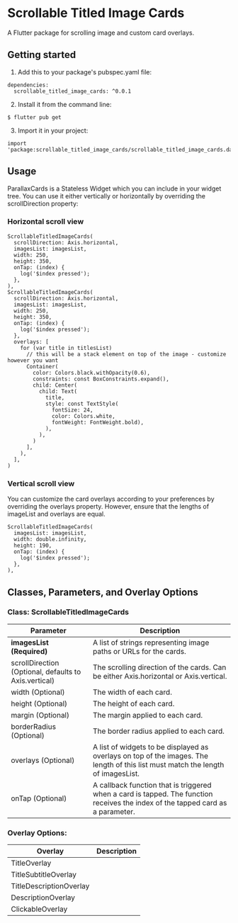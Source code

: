 <!--
This README describes the package. If you publish this package to pub.dev,
this README's contents appear on the landing page for your package.

For information about how to write a good package README, see the guide for
[writing package pages](https://dart.dev/guides/libraries/writing-package-pages).

For general information about developing packages, see the Dart guide for
[creating packages](https://dart.dev/guides/libraries/create-library-packages)
and the Flutter guide for
[developing packages and plugins](https://flutter.dev/developing-packages).
-->


# Scrollable Titled Image Cards  
A Flutter package for scrolling image and custom card overlays. 

## Getting started
1. Add this to your package's pubspec.yaml file:
```
dependencies:
  scrollable_titled_image_cards: ^0.0.1
```
2. Install it from the command line:
```
$ flutter pub get
```
3. Import it in your project:
```
import 'package:scrollable_titled_image_cards/scrollable_titled_image_cards.dart';
```

## Usage
ParallaxCards is a Stateless Widget which you can include in your widget tree. You can use it either vertically or horizontally by overriding the scrollDirection property:

### Horizontal scroll view
```
ScrollableTitledImageCards(
  scrollDirection: Axis.horizontal,
  imagesList: imagesList,
  width: 250,
  height: 350,
  onTap: (index) {
    log('$index pressed');
  },
),
ScrollableTitledImageCards(
  scrollDirection: Axis.horizontal,
  imagesList: imagesList,
  width: 250,
  height: 350,
  onTap: (index) {
    log('$index pressed');
  },
  overlays: [
    for (var title in titlesList)
      // this will be a stack element on top of the image - customize however you want
      Container(
        color: Colors.black.withOpacity(0.6),
        constraints: const BoxConstraints.expand(),
        child: Center(
          child: Text(
            title,
            style: const TextStyle(
              fontSize: 24,
              color: Colors.white,
              fontWeight: FontWeight.bold),
            ),
          ),
        )
      ],
    ),
  ],
)
```

### Vertical scroll view
You can customize the card overlays according to your preferences by overriding the overlays property. However, ensure that the lengths of imageList and overlays are equal.
```
ScrollableTitledImageCards(
  imagesList: imagesList,
  width: double.infinity,
  height: 190,
  onTap: (index) {
    log('$index pressed');
  },
),
```


## Classes, Parameters, and Overlay Options
### Class: ScrollableTitledImageCards
| **Parameter**                                             | 	**Description**                                                                                                                      |
|-------------------------------------------------------|-----------------------------------------------------------------------------------------------------------------------------------|
| **imagesList (Required)**                                 | 	A list of strings representing image paths or URLs for the cards.                                                                |
| scrollDirection (Optional, defaults to Axis.vertical) |  The scrolling direction of the cards. Can be either Axis.horizontal or Axis.vertical.                                            |
| width (Optional)                                      | 	The width of each card.                                                                                                          |
| height (Optional)                                     | 	The height of each card.                                                                                                         |
| margin (Optional)                                     | 	The margin applied to each card.                                                                                                 |
| borderRadius (Optional)                               | 	The border radius applied to each card.                                                                                          |
| overlays (Optional)                                   | 	A list of widgets to be displayed as overlays on top of the images. The length of this list must match the length of imagesList. |
| onTap (Optional)                                      | 	A callback function that is triggered when a card is tapped. The function receives the index of the tapped card as a parameter.  |

### Overlay Options:
| Overlay | Description |
|---------|-------------|
| TitleOverlay |             |
| TitleSubtitleOverlay |             |
| TitleDescriptionOverlay |             |
| DescriptionOverlay |             |
| ClickableOverlay |             |


